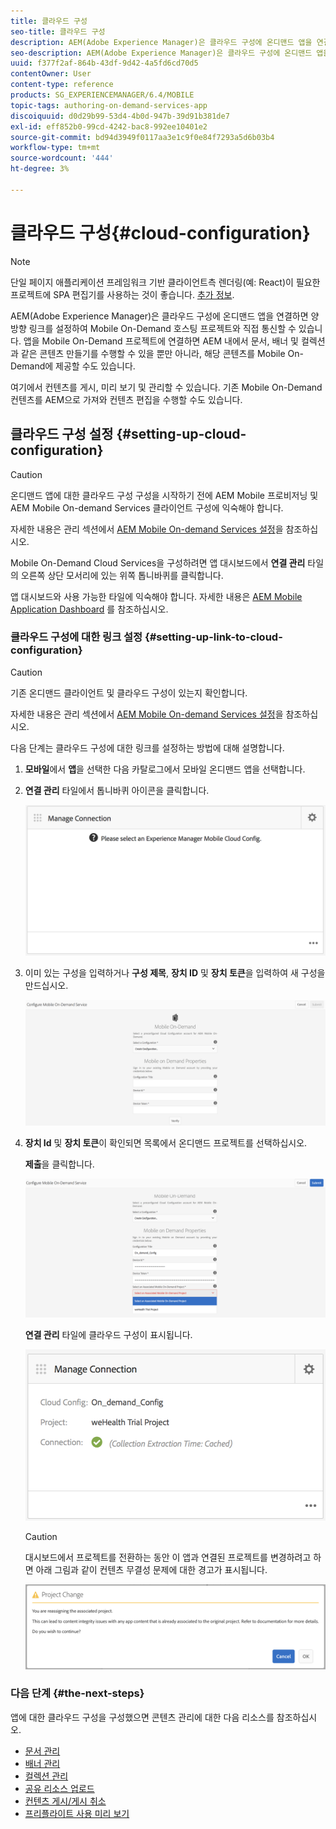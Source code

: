 ```yaml
---
title: 클라우드 구성
seo-title: 클라우드 구성
description: AEM(Adobe Experience Manager)은 클라우드 구성에 온디맨드 앱을 연결하면 양방향 링크를 설정하여 Mobile On-Demand 호스팅 프로젝트와 직접 통신할 수 있습니다. 자세한 내용은 이 페이지를 참조하십시오.
seo-description: AEM(Adobe Experience Manager)은 클라우드 구성에 온디맨드 앱을 연결하면 양방향 링크를 설정하여 Mobile On-Demand 호스팅 프로젝트와 직접 통신할 수 있습니다. 자세한 내용은 이 페이지를 참조하십시오.
uuid: f377f2af-864b-43df-9d42-4a5fd6cd70d5
contentOwner: User
content-type: reference
products: SG_EXPERIENCEMANAGER/6.4/MOBILE
topic-tags: authoring-on-demand-services-app
discoiquuid: d0d29b99-53d4-4b0d-947b-39d91b381de7
exl-id: eff852b0-99cd-4242-bac8-992ee10401e2
source-git-commit: bd94d3949f0117aa3e1c9f0e84f7293a5d6b03b4
workflow-type: tm+mt
source-wordcount: '444'
ht-degree: 3%

---
```


# 클라우드 구성{#cloud-configuration}

>[!NOTE]
>
>단일 페이지 애플리케이션 프레임워크 기반 클라이언트측 렌더링(예: React)이 필요한 프로젝트에 SPA 편집기를 사용하는 것이 좋습니다. [추가 정보](/help/sites-developing/spa-overview.md).

AEM(Adobe Experience Manager)은 클라우드 구성에 온디맨드 앱을 연결하면 양방향 링크를 설정하여 Mobile On-Demand 호스팅 프로젝트와 직접 통신할 수 있습니다. 앱을 Mobile On-Demand 프로젝트에 연결하면 AEM 내에서 문서, 배너 및 컬렉션과 같은 콘텐츠 만들기를 수행할 수 있을 뿐만 아니라, 해당 콘텐츠를 Mobile On-Demand에 제공할 수도 있습니다.

여기에서 컨텐츠를 게시, 미리 보기 및 관리할 수 있습니다. 기존 Mobile On-Demand 컨텐츠를 AEM으로 가져와 컨텐츠 편집을 수행할 수도 있습니다.

## 클라우드 구성 설정 {#setting-up-cloud-configuration}

>[!CAUTION]
>
>온디맨드 앱에 대한 클라우드 구성 구성을 시작하기 전에 AEM Mobile 프로비저닝 및 AEM Mobile On-demand Services 클라이언트 구성에 익숙해야 합니다.
>
>자세한 내용은 관리 섹션에서 [AEM Mobile On-demand Services 설정](/help/mobile/aem-mobile-setup.md)을 참조하십시오.

Mobile On-Demand Cloud Services을 구성하려면 앱 대시보드에서 **연결 관리** 타일의 오른쪽 상단 모서리에 있는 위쪽 톱니바퀴를 클릭합니다.

앱 대시보드와 사용 가능한 타일에 익숙해야 합니다. 자세한 내용은 [AEM Mobile Application Dashboard](/help/mobile/mobile-apps-ondemand-application-dashboard.md) 를 참조하십시오.

### 클라우드 구성에 대한 링크 설정 {#setting-up-link-to-cloud-configuration}

>[!CAUTION]
>
>기존 온디맨드 클라이언트 및 클라우드 구성이 있는지 확인합니다.
>
>자세한 내용은 관리 섹션에서 [AEM Mobile On-demand Services 설정](/help/mobile/aem-mobile-setup.md)을 참조하십시오.

다음 단계는 클라우드 구성에 대한 링크를 설정하는 방법에 대해 설명합니다.

1. **모바일**&#x200B;에서 **앱**&#x200B;을 선택한 다음 카탈로그에서 모바일 온디맨드 앱을 선택합니다.
1. **연결 관리** 타일에서 톱니바퀴 아이콘을 클릭합니다.

   ![chlimage_1-65](assets/chlimage_1-65.png)

1. 이미 있는 구성을 입력하거나 **구성 제목**, **장치 ID** 및 **장치 토큰**&#x200B;을 입력하여 새 구성을 만드십시오.

   ![chlimage_1-66](assets/chlimage_1-66.png)

1. **장치 Id** 및 **장치 토큰**&#x200B;이 확인되면 목록에서 온디맨드 프로젝트를 선택하십시오.

   **제출**&#x200B;을 클릭합니다.

   ![chlimage_1-67](assets/chlimage_1-67.png)

   **연결 관리** 타일에 클라우드 구성이 표시됩니다.

   ![chlimage_1-68](assets/chlimage_1-68.png)

   >[!CAUTION]
   >
   >대시보드에서 프로젝트를 전환하는 동안 이 앱과 연결된 프로젝트를 변경하려고 하면 아래 그림과 같이 컨텐츠 무결성 문제에 대한 경고가 표시됩니다.

   ![chlimage_1-69](assets/chlimage_1-69.png)

### 다음 단계 {#the-next-steps}

앱에 대한 클라우드 구성을 구성했으면 콘텐츠 관리에 대한 다음 리소스를 참조하십시오.

* [문서 관리](/help/mobile/mobile-on-demand-managing-articles.md)
* [배너 관리](/help/mobile/mobile-on-demand-managing-banners.md)
* [컬렉션 관리](/help/mobile/mobile-on-demand-managing-collections.md)
* [공유 리소스 업로드](/help/mobile/mobile-on-demand-shared-resources.md)
* [컨텐츠 게시/게시 취소](/help/mobile/mobile-on-demand-publishing-unpublishing.md)
* [프리플라이트 사용 미리 보기](/help/mobile/aem-mobile-manage-ondemand-services.md)

